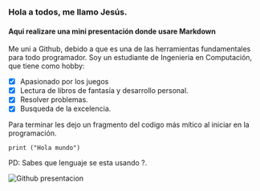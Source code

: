 ### Hola a todos, me llamo Jesús.
#### Aqui realizare una mini presentación donde usare Markdown

Me uni a Github, debido a que es una de las herramientas fundamentales para todo programador. 
Soy un estudiante de Ingenieria en Computación, que tiene como hobby:

- [x] Apasionado por los juegos
- [x] Lectura de libros de fantasía y desarrollo personal.
- [x] Resolver problemas.
- [x] Busqueda de la excelencia.
       
Para terminar les dejo un fragmento del codigo más mítico al iniciar en la programación.

```
print ("Hola mundo")
```
PD: Sabes que lenguaje se esta usando ?.

![Github presentacion](https://images.datacamp.com/image/upload/v1651047046/image8_0e61d0dad8.png)
